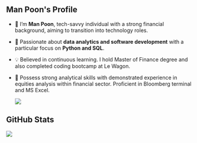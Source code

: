 ## Man Poon's Profile 
- 👋 I’m **Man Poon**, tech-savvy individual with a strong financial background, aiming to transition into technology roles.
- 👀 Passionate about **data analytics and software development** with a particular focus on **Python and SQL**.
- 💡 Believed in continuous learning. I hold Master of Finance degree and also completed coding bootcamp at Le Wagon. 
- 🌱 Possess strong analytical skills with demonstrated experience in equities analysis within financial sector. Proficient in Bloomberg terminal and MS Excel. 

  <img align="center" src="https://github-readme-stats.vercel.app/api/top-langs/?username=chunman906&layout=compact" />  

 ## GitHub Stats
  <img align="center" src="https://github-readme-stats.vercel.app/api?username=chunman906&show_icons=true&theme=gruvbox" />
 
<!---
chunman906/chunman906 is a ✨ special ✨ repository because its `README.md` (this file) appears on your GitHub profile.
You can click the Preview link to take a look at your changes.
--->

